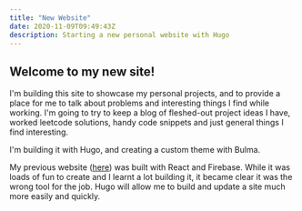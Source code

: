 ```yaml
---
title: "New Website"
date: 2020-11-09T09:49:43Z
description: Starting a new personal website with Hugo
---
```


## Welcome to my new site!

I'm building this site to showcase my personal projects, and to provide a place for me to talk about problems and interesting things I find while working. I'm going to try to keep a blog of fleshed-out project ideas I have, worked leetcode solutions, handy code snippets and just general things I find interesting.

I'm building it with Hugo, and creating a custom theme with Bulma.

My previous website ([here](https://github.com/tedbennett/old-tedb.dev)) was built with React and Firebase. While it was loads of fun to create and I learnt a lot building it, it became clear it was the wrong tool for the job. Hugo will allow me to build and update a site much more easily and quickly.

